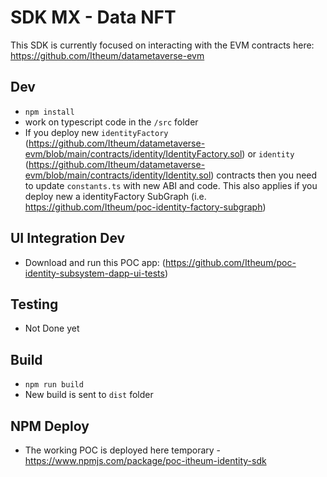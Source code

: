 # SDK MX - Data NFT
This SDK is currently focused on interacting with the EVM contracts here: https://github.com/Itheum/datametaverse-evm

## Dev
- `npm install`
- work on typescript code in the `/src` folder
- If you deploy new `identityFactory` (https://github.com/Itheum/datametaverse-evm/blob/main/contracts/identity/IdentityFactory.sol) or `identity` (https://github.com/Itheum/datametaverse-evm/blob/main/contracts/identity/Identity.sol) contracts then you need to update `constants.ts` with new ABI and code. This also applies if you deploy new a identityFactory SubGraph (i.e. https://github.com/Itheum/poc-identity-factory-subgraph)

## UI Integration Dev
- Download and run this POC app: (https://github.com/Itheum/poc-identity-subsystem-dapp-ui-tests)

## Testing
- Not Done yet

## Build
- `npm run build`
- New build is sent to `dist` folder

## NPM Deploy
- The working POC is deployed here temporary - https://www.npmjs.com/package/poc-itheum-identity-sdk
